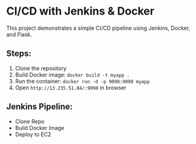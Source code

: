 # CI/CD with Jenkins & Docker

This project demonstrates a simple CI/CD pipeline using Jenkins, Docker, and Flask.

## Steps:
1. Clone the repository
2. Build Docker image: `docker build -t myapp .`
3. Run the container: `docker run -d -p 9090:9090 myapp`
4. Open `http://13.235.51.84/:9090` in browser

## Jenkins Pipeline:
- Clone Repo
- Build Docker Image
- Deploy to EC2
